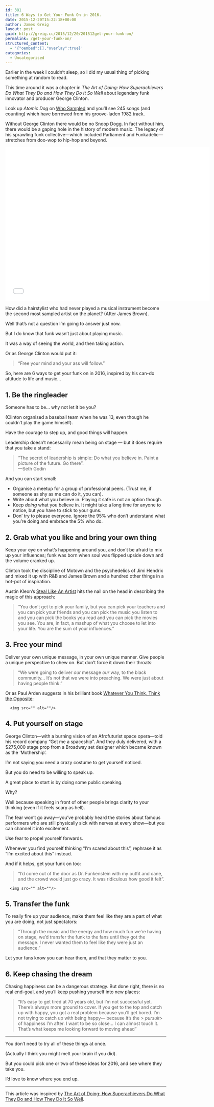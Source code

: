 ```yaml
---
id: 381
title: 6 Ways to Get Your Funk On in 2016.
date: 2015-12-20T15:22:18+00:00
author: James Greig
layout: post
guid: http://greig.cc/2015/12/20/201512get-your-funk-on/
permalink: /get-your-funk-on/
structured_content:
  - '{"oembed":[],"overlay":true}'
categories:
  - Uncategorised
---
```

<p>Earlier in the week I couldn’t sleep, so I did my usual thing of picking something at random to read.</p>

<p>This time around it was a chapter in <em>The Art of Doing: How Superachievers Do What They Do and How They Do It So Well</em> about legendary funk innovator and producer George Clinton. </p>

<p>Look up <em>Atomic Dog</em> on <a href="http://www.whosampled.com/George-Clinton/Atomic-Dog/">Who Sampled</a> and you’ll see 245 songs (and counting) which have borrowed from his groove-laden 1982 track.</p>

<p>Without George Clinton there would be no Snoop Dogg. In fact without him, there would be a gaping hole in the history of modern music. The legacy of his sprawling funk collective—which included Parliament and Funkadelic—stretches from doo-wop to hip-hop and beyond.</p>
 
   <iframe src="//www.youtube.com/embed/LuyS9M8T03A?wmode=opaque&amp;enablejsapi=1" height="480" width="640" scrolling="no" frameborder="0" allowfullscreen="">
</iframe>
 
<p>How did a hairstylist who had never played a musical instrument become the second most sampled artist on the planet? (After James Brown). </p>

<p>Well that’s not a question I’m going to answer just now.</p>

<p>But I do know that funk wasn’t just about playing music. </p>

<p>It was a way of seeing the world, and then taking action.</p>

<p>Or as George Clinton would put it:</p>

<blockquote>
  <p>“Free your mind and your ass will follow.” </p>
</blockquote>

<p>So, here are 6 ways to get your funk on in 2016, inspired by his can-do attitude to life and music…</p>

<h2 id="1betheringleader">1. Be the ringleader</h2>

<p>Someone has to be… why not let it be you?</p>

<p>(Clinton organised a baseball team when he was 13, even though he couldn’t play the game himself).</p>

<p>Have the courage to step up, and good things will happen.</p>

<p>Leadership doesn’t necessarily mean being on stage — but it does require that you take a stand:</p>

<blockquote>
  <p>“The secret of leadership is simple: Do what you believe in. Paint a picture of the future. Go there”. <br>
  —Seth Godin</p>
</blockquote>

<p>And you can start small:</p>

<ul>
<li>Organise a meetup for a group of professional peers. (Trust me, if someone as shy as me can do it, you can).</li>
<li>Write about what you believe in. Playing it safe is not an option though.</li>
<li>Keep <em>doing</em> what you believe in. It might take a long time for anyone to notice, but you have to stick to your guns.</li>
<li>Don’ try to please everyone. Ignore the 95% who don’t understand what you’re doing and embrace the 5% who do.</li>
</ul>

<h2 id="2grabwhatyoulikeandbringyourownthing">2. Grab what you like and bring your own thing</h2>

<p>Keep your eye on what’s happening around you, and don’t be afraid to mix up your influences; funk was born when soul was flipped upside down and the volume cranked up.</p>

<p>Clinton took the discipline of Motown and the psychedelics of Jimi Hendrix and mixed it up with R&amp;B and James Brown and a hundred other things in a hot-pot of inspiration.</p>

<p>Austin Kleon’s <a href="http://www.amazon.co.uk/dp/B0074QGGK6/ref=dp-kindle-redirect?_encoding=UTF8&amp;btkr=1&amp;tag=greig-21">Steal Like An Artist</a> hits the nail on the head in describing the magic of this approach:</p>

<blockquote>
  <p>“You don’t get to pick your family, but you can pick your teachers and you can pick your friends and you can pick the music you listen to and you can pick the books you read and you can pick the movies you see. You are, in fact, a mashup of what you choose to let into your life. You are the sum of your influences.”</p>
</blockquote>

<h2 id="3freeyourmind">3. Free your mind</h2>

<p>Deliver your own unique message, in your own unique manner. Give people a unique perspective to chew on. But don’t force it down their throats:</p>

<blockquote>
  <p>“We were going to deliver <em>our</em> message <em>our</em> way, to the black community… It’s not that we were into preaching. We were just about having people think.” </p>
</blockquote>

<p>Or as Paul Arden suggests in his brilliant book <a href="http://www.amazon.co.uk/Whatever-You-Think-Opposite/dp/0141025719/ref=sr_1_1?ie=UTF8&amp;qid=1450622545&amp;sr=8-1&amp;keywords=Whatever+You+Think%2C+Think+the+Opposite&amp;tag=greig-21">Whatever You Think, Think the Opposite</a>:</p>
  
      <img src="" alt=""/>
  


<h2 id="4putyourselfonstage">4. Put yourself on stage</h2><p>George Clinton—with a burning vision of an Afrofuturist space opera—told his record company “Get me a spaceship”. And they duly delivered, with a $275,000 stage prop from a Broadway set designer which became known as the ‘Mothership’.</p>
<p>I’m not saying you need a crazy costume to get yourself noticed.</p><p>But you do need to be willing to speak up.</p><p>A great place to start is by doing some public speaking. </p><p>Why?</p><p>Well because speaking in front of other people brings clarity to your thinking (even if it feels scary as hell). </p><p>The fear won’t go away—you’ve probably heard the stories about famous performers who are still physically sick with nerves at every show—but you can channel it into excitement.</p><p>Use fear to propel yourself forwards.</p><p>Whenever you find yourself thinking “I’m scared about this”, rephrase it as “I’m excited about this” instead.</p><p>And if it helps, get your funk on too:</p><blockquote>
  <p>“I’d come out of the door as Dr. Funkenstein with my outfit and cane, and the crowd would just go crazy. It was ridiculous how good it felt”.</p>
</blockquote>
  
      <img src="" alt=""/>
  

<h2 id="5transferthefunk">5. Transfer the funk</h2>

<p>To really fire up your audience, make them feel like they are a part of what you are doing, not just spectators:</p>

<blockquote>
  <p>“Through the music and the energy and how much fun we’re having on stage, we’d transfer the funk to the fans until they got the message. I never wanted them to feel like they were just an audience.”</p>
</blockquote>

<p>Let your fans know you can hear them, and that they matter to you.</p>

<h2 id="6keepchasingthedream">6. Keep chasing the dream</h2>

<p>Chasing happiness can be a dangerous strategy. But done right, there is no real end-goal, and you’ll keep pushing yourself into new places:</p>

<blockquote>
  <p>“It’s easy to get tired at 70 years old, but I’m not successful yet. There’s always more ground to cover. If you get to the top and catch up with happy, you got a real problem because you’ll get bored. I’m not trying to catch up with being happy— because it’s the <em>&gt; pursuit</em>&gt;  of happiness I’m after. I want to be so close… I can almost touch it. That’s what keeps me looking forward to moving ahead”</p>
</blockquote>

<hr>

<p>You don’t need to try all of these things at once.</p>

<p>(Actually I think you might melt your brain if you did).</p>

<p>But you could pick one or two of these ideas for 2016, and see where they take you.</p>

<p>I’d love to know where you end up.</p>

<hr>

<p>This article was inspired by <a href="http://www.amazon.co.uk/dp/B008EXK6MM/ref=dp-kindle-redirect?%5C_encoding=UTF8&amp;btkr=1&amp;tag=greig-21%5D">The Art of Doing: How Superachievers Do What They Do and How They Do It So Well</a>.</p>